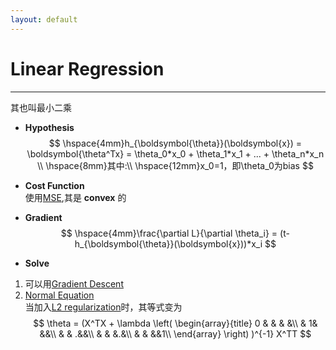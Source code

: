 ```yaml
---
layout: default
---
```


__Linear Regression__
==========
---- 
其也叫最小二乘       

* __Hypothesis__      
$$
\hspace{4mm}h_{\boldsymbol{\theta}}(\boldsymbol{x}) = \boldsymbol{\theta^Tx} = \theta_0*x_0 + \theta_1*x_1 + ... + \theta_n*x_n  \\
\hspace{8mm}其中:\\
\hspace{12mm}x_0=1，即\theta_0为bias
$$    

* __Cost Function__    
使用[MSE](../criterion/squared_loss.html),其是 __convex__ 的    

* __Gradient__    
$$
\hspace{4mm}\frac{\partial L}{\partial \theta_i} = (t-h_{\boldsymbol{\theta}}(\boldsymbol{x}))*x_i
$$    

* __Solve__    
1. 可以用[Gradient Descent](../optim/gradient_descent.html)
2. [Normal Equation](../../math/linear-algebra.html#orthogonality)    
当加入[L2 regularization](../optim/regularization.html#l2)时，其等式变为        
$$
\theta = (X^TX + \lambda
\left( \begin{array}{title}
0 & & & &\\
& 1&  &&\\
& & .&&\\
& & &.&\\
& & &&1\\
\end{array} \right)
)^{-1} X^TT
$$


